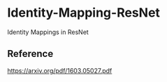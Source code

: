 # Identity-Mapping-ResNet
Identity Mappings in ResNet

## Reference
https://arxiv.org/pdf/1603.05027.pdf
